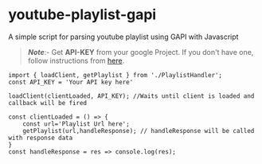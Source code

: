 # youtube-playlist-gapi
A simple script for parsing youtube playlist using GAPI with Javascript

>***Note***:- Get **API-KEY** from your google Project. If you don't have one, follow instructions from [here](https://developers.google.com/api-client-library/javascript/start/start-js#create-a-google-project).

```
import { loadClient, getPlaylist } from './PlaylistHandler';
const API_KEY = 'Your API key here'

loadClient(clientLoaded, API_KEY); //Waits until client is loaded and callback will be fired

const clientLoaded = () => {
    const url='Playlist Url here';
    getPlaylist(url,handleResponse); // handleResponse will be called with response data
}
const handleResponse = res => console.log(res);
```
